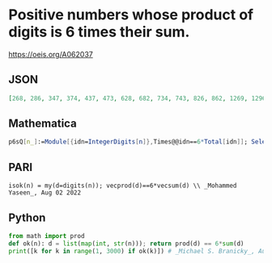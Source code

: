 # Positive numbers whose product of digits is 6 times their sum\.
https://oeis.org/A062037
## JSON
```JSON
[268, 286, 347, 374, 437, 473, 628, 682, 734, 743, 826, 862, 1269, 1296, 1348, 1356, 1365, 1384, 1438, 1483, 1536, 1563, 1629, 1635, 1653, 1692, 1834, 1843, 1926, 1962, 2169, 2196, 2237, 2273, 2327, 2334, 2343, 2372, 2433, 2619, 2691, 2723, 2732, 2916]
```
## Mathematica
```Mathematica
p6sQ[n_]:=Module[{idn=IntegerDigits[n]},Times@@idn==6*Total[idn]]; Select[ Range[ 3000],p6sQ] (* _Harvey P. Dale_, Aug 17 2014 *)
```
## PARI
```PARI
isok(n) = my(d=digits(n)); vecprod(d)==6*vecsum(d) \\ _Mohammed Yaseen_, Aug 02 2022
```
## Python
```Python
from math import prod
def ok(n): d = list(map(int, str(n))); return prod(d) == 6*sum(d)
print([k for k in range(1, 3000) if ok(k)]) # _Michael S. Branicky_, Aug 02 2022
```
